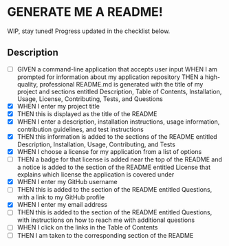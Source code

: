 # GENERATE ME A README!

WIP, stay tuned! Progress updated in the checklist below.

## Description

- [ ] GIVEN a command-line application that accepts user input
      WHEN I am prompted for information about my application repository
      THEN a high-quality, professional README.md is generated with the title of my project and sections entitled Description, Table of Contents, Installation, Usage, License, Contributing, Tests, and Questions
- [x] WHEN I enter my project title
- [x] THEN this is displayed as the title of the README
- [x] WHEN I enter a description, installation instructions, usage information, contribution guidelines, and test instructions
- [x] THEN this information is added to the sections of the README entitled Description, Installation, Usage, Contributing, and Tests
- [x] WHEN I choose a license for my application from a list of options
- [ ] THEN a badge for that license is added near the top of the README and a notice is added to the section of the README entitled License that explains which license the application is covered under
- [x] WHEN I enter my GitHub username
- [ ] THEN this is added to the section of the README entitled Questions, with a link to my GitHub profile
- [x] WHEN I enter my email address
- [ ] THEN this is added to the section of the README entitled Questions, with instructions on how to reach me with additional questions
- [ ] WHEN I click on the links in the Table of Contents
- [ ] THEN I am taken to the corresponding section of the README
